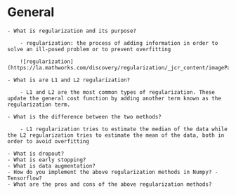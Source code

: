 # General

    - What is regularization and its purpose?

        - regularization: the process of adding information in order to solve an ill-posed problem or to prevent overfitting

        ![regularization](https://la.mathworks.com/discovery/regularization/_jcr_content/imageParsys/image.adapt.320.medium.png/1627472863472.png)

    - What is are L1 and L2 regularization?

        - L1 and L2 are the most common types of regularization. These update the general cost function by adding another term known as the regularization term.

    - What is the difference between the two methods?

        - L1 regularization tries to estimate the median of the data while the L2 regularization tries to estimate the mean of the data, both in order to avoid overfitting
 
    - What is dropout?
    - What is early stopping?
    - What is data augmentation?
    - How do you implement the above regularization methods in Numpy? - Tensorflow?
    - What are the pros and cons of the above regularization methods?


